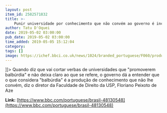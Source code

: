 ```yaml
---
layout: post
item_id: 2582571832
title: >-
    Punir universidade por conhecimento que não convém ao governo é inconstitucional, diz diretor do Direito da USP
author: Tatu D'Oquei
date: 2019-05-02 03:00:00
pub_date: 2019-05-02 03:00:00
time_added: 2019-05-05 15:12:04
category: 
tags: []
image: https://ichef.bbci.co.uk/news/1024/branded_portuguese/F060/production/_106763516_14a585f5-3154-44d0-b2d9-fc6601c67be9.jpg
---
```


]]> Quando diz que vai cortar verbas de universidades que "promoverem balbúrdia" e não deixa claro ao que se refere, o governo dá a entender que o que considera "balbúrdia" é a produção de conhecimento que não lhe convém, diz o diretor da Faculdade de Direito da USP, Floriano Peixoto de Aze

**Link:** [https://www.bbc.com/portuguese/brasil-48130548](https://www.bbc.com/portuguese/brasil-48130548)

